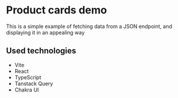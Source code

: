 # Product cards demo

This is a simple example of fetching data from a JSON endpoint, and displaying it in an appealing way

## Used technologies

- Vite
- React
- TypeScript
- Tanstack Query
- Chakra UI
